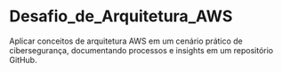 # Desafio_de_Arquitetura_AWS
Aplicar conceitos de arquitetura AWS em um cenário prático de cibersegurança, documentando processos e insights em um repositório GitHub.
